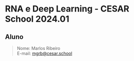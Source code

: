 # RNA e Deep Learning - CESAR School 2024.01
## Aluno
> Nome: Marlos Ribeiro  
> E-mail: mgrb@cesar.school
